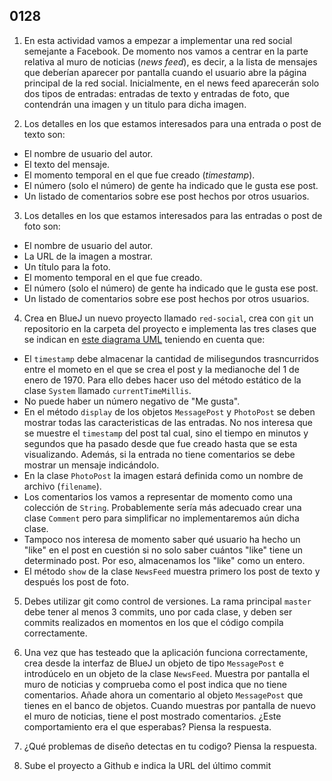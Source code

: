 ## 0128


1. En esta actividad vamos a empezar a implementar una red social semejante a Facebook. De momento nos vamos a centrar en la parte relativa al muro de noticias (​_news feed_​), es decir, a la lista de mensajes que deberían aparecer por pantalla cuando el usuario abre la página principal de la red social. Inicialmente, en el news feed aparecerán solo dos tipos de entradas: entradas de texto y entradas de foto, que contendrán una imagen y un titulo para dicha imagen.

2. Los detalles en los que estamos interesados para una entrada o post de texto son:

  - El nombre de usuario del autor.
  - El texto del mensaje.
  - El momento temporal en el que fue creado (​_timestamp_​).
  - El número (solo el número) de gente ha indicado que le gusta ese post.
  - Un listado de comentarios sobre ese post hechos por otros usuarios.

3. Los detalles en los que estamos interesados para las entradas o post de foto son:

  - El nombre de usuario del autor.
  - La URL de la imagen a mostrar.
  - Un título para la foto.
  - El momento temporal en el que fue creado.
  - El número (solo el número) de gente ha indicado que le gusta ese post.
  - Un listado de comentarios sobre ese post hechos por otros usuarios.
  
4. Crea en BlueJ un nuevo proyecto llamado `red-social`, crea con `git` un repositorio en la carpeta del proyecto e implementa las tres clases que se indican en [este diagrama UML](/actividades/sBQXJlNgVcmov_i0v13GK_w.png) teniendo en cuenta que:

  - El `timestamp` debe almacenar la cantidad de milisegundos trasncurridos entre el mometo en el que se crea el post y la medianoche del 1 de enero de 1970. Para ello debes hacer uso del método estático de la clase `System` llamado `currentTimeMillis`.
  - No puede haber un número negativo de "Me gusta".
  - En el método `display` de los objetos `MessagePost` y `PhotoPost` se deben mostrar todas las caracteristicas de las entradas. No nos interesa que se muestre el `timestamp` del post tal cual, sino el tiempo en minutos y segundos que ha pasado desde que fue creado hasta que se esta visualizando. Además, si la entrada no tiene comentarios se debe mostrar un mensaje indicándolo.
  - En la clase `PhotoPost` la imagen estará definida como un nombre de archivo (`filename`).
  - Los comentarios los vamos a representar de momento como una colección de `String`. Probablemente sería más adecuado crear una clase `Comment` pero para simplificar no implementaremos aún dicha clase.
  - Tampoco nos interesa de momento saber qué usuario ha hecho un "like" en el post en cuestión si no solo saber cuántos "like" tiene un determinado post. Por eso, almacenamos los "like" como un entero.
  - El método `show` de la clase `NewsFeed` muestra primero los post de texto y después los post de foto.

5. Debes utilizar git como control de versiones. La rama principal `master` debe tener al menos 3 commits, uno por cada clase, y deben ser commits realizados en momentos en los que el código compila correctamente.

6. Una vez que has testeado que la aplicación funciona correctamente, crea desde la interfaz de BlueJ un objeto de tipo `MessagePost` e introdúcelo en un objeto de la clase `NewsFeed`. Muestra por pantalla el muro de noticias y comprueba como el post indica que no tiene comentarios. Añade ahora un comentario al objeto `MessagePost` que tienes en el banco de objetos. Cuando muestras por pantalla de nuevo el muro de noticias, tiene el post mostrado comentarios. ¿Este comportamiento era el que esperabas? Piensa la respuesta.

6. ¿Qué problemas de diseño detectas en tu codigo? Piensa la respuesta.

7. Sube el proyecto a Github e indica la URL del último commit

